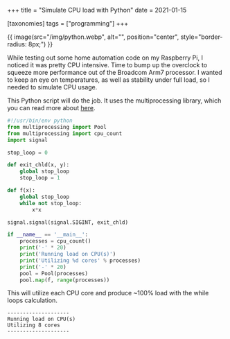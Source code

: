 +++
title = "Simulate CPU load with Python"
date = 2021-01-15

[taxonomies]
tags = ["programming"]
+++

{{ image(src="/img/python.webp", alt="",
         position="center", style="border-radius: 8px;") }}

While testing out some home automation code on my Raspberry Pi, I noticed it was pretty CPU intensive. Time to bump up the overclock to squeeze more performance out of the Broadcom Arm7 processor. I wanted to keep an eye on temperatures, as well as stability under full load, so I needed to simulate CPU usage.

This Python script will do the job. It uses the multiprocessing library, which you can read more about [here](https://docs.python.org/2/library/multiprocessing.html).

```python
#!/usr/bin/env python
from multiprocessing import Pool
from multiprocessing import cpu_count
import signal

stop_loop = 0

def exit_chld(x, y):
    global stop_loop
    stop_loop = 1

def f(x):
    global stop_loop
    while not stop_loop:
        x*x

signal.signal(signal.SIGINT, exit_chld)

if __name__ == '__main__':
    processes = cpu_count()
    print('-' * 20)
    print('Running load on CPU(s)')
    print('Utilizing %d cores' % processes)
    print('-' * 20)
    pool = Pool(processes)
    pool.map(f, range(processes))
```

This will utilize each CPU core and produce ~100% load with the while loops calculation.

```text
--------------------
Running load on CPU(s)
Utilizing 8 cores
--------------------
```
